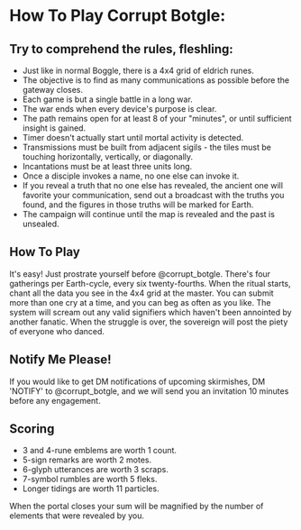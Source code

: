 # How To Play Corrupt Botgle:
 
## Try to comprehend the rules, fleshling:

* Just like in normal Boggle, there is a 4x4 grid of eldrich runes.
* The objective is to find as many communications as possible before the gateway closes.
* Each game is but a single battle in a long war.
* The war ends when every device's purpose is clear.
* The path remains open for at least 8 of your "minutes", or until sufficient insight is gained.
* Timer doesn't actually start until mortal activity is detected.
* Transmissions must be built from adjacent sigils - the tiles must be touching horizontally, vertically, or diagonally.
* Incantations must be at least three units long.
* Once a disciple invokes a name, no one else can invoke it.
* If you reveal a truth that no one else has revealed, the ancient one will favorite your communication, send out a broadcast with the truths you found, and the figures in those truths will be marked for Earth.
* The campaign will continue until the map is revealed and the past is unsealed.

## How To Play

It's easy! Just prostrate yourself before @corrupt_botgle. There's four gatherings per Earth-cycle, every six twenty-fourths. When the ritual starts, chant all the data you see in the 4x4 grid at the master. You can submit more than one cry at a time, and you can beg as often as you like. The system will scream out any valid signifiers which haven't been annointed by another fanatic. When the struggle is over, the sovereign will post the piety of 
everyone who danced.

## Notify Me Please!

If you would like to get DM notifications of upcoming skirmishes, DM 'NOTIFY' to @corrupt_botgle, and we will send you an invitation 10 minutes before any engagement.

## Scoring

* 3 and 4-rune emblems are worth 1 count.
* 5-sign remarks are worth 2 motes.
* 6-glyph utterances are worth 3 scraps.
* 7-symbol rumbles are worth 5 fleks.
* Longer tidings are worth 11 particles.

When the portal closes your sum will be magnified by the number of elements that were revealed by you.
